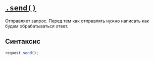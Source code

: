 # [`.send()`](../../index.md)

Отправляет запрос. Перед тем как отправлять нужно написать как будем обрабатываться ответ.

## Синтаксис

```js
request.send();
```
